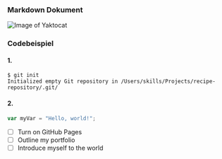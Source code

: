 ### Markdown Dokument
![Image of Yaktocat](https://octodex.github.com/images/yaktocat.png)
### Codebeispiel
#### 1.
```
$ git init
Initialized empty Git repository in /Users/skills/Projects/recipe-repository/.git/
```
#### 2.
``` javascript
var myVar = "Hello, world!";
```
- [ ] Turn on GitHub Pages
- [ ] Outline my portfolio
- [ ] Introduce myself to the world
